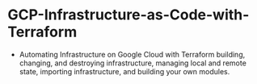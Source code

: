 # GCP-Infrastructure-as-Code-with-Terraform


- Automating Infrastructure on Google Cloud with Terraform building, changing, and destroying infrastructure, managing local and remote state, importing infrastructure, and building your own modules.

